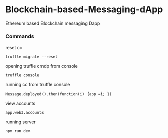 # Blockchain-based-Messaging-dApp
Ethereum based Blockchain messaging Dapp

### Commands

reset cc
```
truffle migrate --reset
```
opening truffle cmdp from console
```
truffle console
```
running cc from truffle console
```
Message.deployed().then(function(i) {app =i; })
```
view accounts
```
app.web3.accounts
```
running server
```
npm run dev
```
